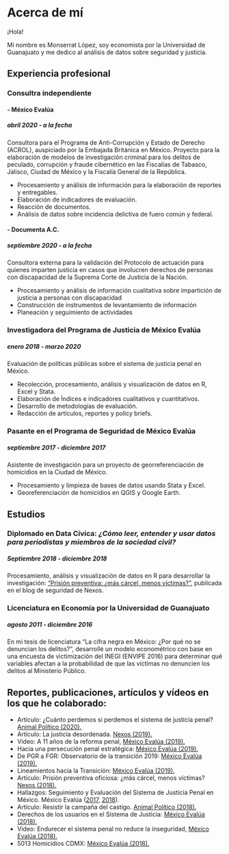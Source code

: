 # Acerca de mí

¡Hola!

Mi nombre es Monserrat López, soy economista por la Universidad de Guanajuato y me dedico al análisis de datos sobre seguridad y justicia. 

## Experiencia profesional

### Consultra independiente

#### - México Evalúa 
##### abril 2020 - a la fecha

Consultora para el Programa de Anti-Corrupción y Estado de Derecho (ACROL), auspiciado por la Embajada Británica en México. Proyecto para la elaboración de modelos de investigación criminal para los delitos de peculado, corrupción y fraude cibernético en las Fiscalías de Tabasco, Jalisco, Ciudad de México y la Fiscalía General de la República.

* Procesamiento y análisis de información para la elaboración de reportes y entregables.
* Elaboración de indicadores de evaluación.
* Reacción de documentos.
* Análisis de datos sobre incidencia delictiva de fuero común y federal.

#### - Documenta A.C.
##### septiembre 2020 - a la fecha

Consultora externa para la validación del Protocolo de actuación para quienes imparten justicia en casos que involucren derechos de personas con discapacidad de la Suprema Corte de Justicia de la Nación.

* Procesamiento y análisis de información cualitativa sobre impartición de justicia a personas con discapacidad
* Construcción de instrumentos de levantamiento de información
* Planeación y seguimiento de actividades

### Investigadora del Programa de Justicia de México Evalúa
##### enero 2018 - marzo 2020

Evaluación de políticas públicas sobre el sistema de justicia penal en México.

* Recolección, procesamiento, análisis  y visualización de datos en R, Excel y Stata.
* Elaboración de Ìndices e indicadores cualitativos y cuantitativos.
* Desarrollo de metodologías de evaluación.
* Redacción de artículos, reportes y policy briefs.

### Pasante en el Programa de Seguridad de México Evalúa
##### septiembre 2017 - diciembre 2017

Asistente de investigación para un proyecto de  georreferenciación de homicidios en la Ciudad de México.

* Procesamiento y limpieza de bases de datos usando Stata y Excel.
* Georeferenciación de homicidios en QGIS y Google Earth.

## Estudios

### Diplomado en Data Cívica: *¿Cómo leer, entender y usar datos para periodistas y miembros de la sociedad civil?*
##### Septiembre 2018 - diciembre 2018

Procesamiento, análisis y visualización de datos en R para desarrollar la investigación: [“Prisión preventiva: ¿más cárcel, menos víctimas?”](https://seguridad.nexos.com.mx/?p=1144), publicada en el blog de seguridad de Nexos.

### Licenciatura en Economía por la Universidad de Guanajuato
##### agosto 2011 - diciembre 2016

En mi tesis de licenciatura “La cifra negra en México: ¿Por qué no se denuncian los delitos?”, desarrollé un modelo econométrico con base en una encuesta de victimización del INEGI (ENVIPE 2016) para determinar qué variables afectan a la probabilidad de que las víctimas no  denuncien los delitos al Ministerio Público.

## Reportes, publicaciones, artículos y vídeos en los que he colaborado:

* Artículo: ¿Cuánto perdemos si perdemos el sistema de justicia penal? [Animal Político (2020).](https://www.animalpolitico.com/lo-que-mexico-evalua/cuanto-perdemos-si-perdemos-el-sistema-de-justicia-penal/)
* Artículo: La justicia desordenada. [Nexos (2019).](https://seguridad.nexos.com.mx/?p=1402)
* Video: A 11 años de la reforma penal, [México Evalúa (2019).](https://www.youtube.com/watch?v=TTSIWbd39nQ&t=00s)
* Hacia una persecución penal estratégica: [México Evalúa (2019).](https://www.mexicoevalua.org/hacia-una-persecucion-penal-estrategica-policy-brief-001/)
* De PGR a FGR: Observatorio de la transición 2019: [México Evalúa (2019).](https://www.mexicoevalua.org/de-pgr-a-fgr-observatorio-de-la-transicion-2019/)
* Lineamientos hacia la Transición: [México Evalúa (2019).](https://www.mexicoevalua.org/de-pgr-a-fgr-observatorio-de-la-transicion-2019/)
* Artículo: Prisión preventiva oficiosa: ¿más cárcel, menos víctimas? [Nexos (2018).](https://seguridad.nexos.com.mx/?p=1144)
* Hallazgos: Seguimiento y Evaluación del Sistema de Justicia Penal en México. México Evalúa ([2017](https://www.mexicoevalua.org/mexicoevalua/wp-content/uploads/2020/03/hallazgos2017.pdf), [2018](https://www.mexicoevalua.org/hallazgos-2018-seguimiento-evaluacion-del-sistema-justicia-penal-en-mexico/)).
* Artículo: Resistir la campaña del castigo.  [Animal Político (2018).](https://www.animalpolitico.com/lo-que-mexico-evalua/resistir-la-campana-del-castigo/)
* Derechos de los usuarios en el Sistema de Justicia: [México Evalúa (2018).](https://www.mexicoevalua.org/derechos-usuarios/)
* Video: Endurecer el sistema penal no reduce la inseguridad, [México Evalúa (2018).](https://www.youtube.com/watch?v=BNvq8X5HbJU&t=00s)
* 5013 Homicidios CDMX: [México Evalúa (2018).](https://www.mexicoevalua.org/5013-homicidios-cdmx/)
